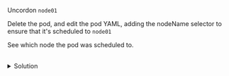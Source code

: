 Uncordon `node01`

Delete the pod, and edit the pod YAML, adding the nodeName selector to ensure that it's scheduled to `node01`

See which node the pod was scheduled to.

<br>
<details><summary>Solution</summary>
<br>

```bash
# mark the node01 schedulable (uncordon)
kubectl uncordon node01

# delete the existing pod
kubectl delete po nginx

# edit the pod yaml
kubectl run nginx --image nginx --dry-run=client -o yaml > pod.yaml
```{{exec}}

```yaml
# add the nodeName to pod.yaml to schedule the pod to node01
...
apiVersion: v1
kind: Pod
metadata:
  creationTimestamp: null
  labels:
    run: nginx
  name: nginx
spec:
  nodeName:
    node01
  containers:
  - image: nginx
    name: nginx
...
```
```bash
# see which node the pod is scheduled to 
k get po -o wide
```

</details>